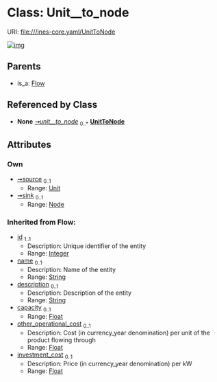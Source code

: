 
# Class: Unit__to_node



URI: [file:///ines-core.yaml/UnitToNode](file:///ines-core.yaml/UnitToNode)


[![img](https://yuml.me/diagram/nofunky;dir:TB/class/[Node]<sink%200..1-%20[UnitToNode&#124;capacity(i):float%20%3F;other_operational_cost(i):float%20%3F;investment_cost(i):float%20%3F;profile_method(i):profile_method_enum%20%3F;profile_limit_upper(i):float%20*;profile_limit_lower(i):float%20*;id(i):integer;name(i):string%20%3F;description(i):string%20%3F],[Unit]<source%200..1-%20[UnitToNode],[Database]++-%20unit__to_node%200..*>[UnitToNode],[Flow]^-[UnitToNode],[Unit],[Node],[Flow],[Database])](https://yuml.me/diagram/nofunky;dir:TB/class/[Node]<sink%200..1-%20[UnitToNode&#124;capacity(i):float%20%3F;other_operational_cost(i):float%20%3F;investment_cost(i):float%20%3F;profile_method(i):profile_method_enum%20%3F;profile_limit_upper(i):float%20*;profile_limit_lower(i):float%20*;id(i):integer;name(i):string%20%3F;description(i):string%20%3F],[Unit]<source%200..1-%20[UnitToNode],[Database]++-%20unit__to_node%200..*>[UnitToNode],[Flow]^-[UnitToNode],[Unit],[Node],[Flow],[Database])

## Parents

 *  is_a: [Flow](Flow.md)

## Referenced by Class

 *  **None** *[➞unit__to_node](database__unit__to_node.md)*  <sub>0..\*</sub>  **[UnitToNode](UnitToNode.md)**

## Attributes


### Own

 * [➞source](unitToNode__source.md)  <sub>0..1</sub>
     * Range: [Unit](Unit.md)
 * [➞sink](unitToNode__sink.md)  <sub>0..1</sub>
     * Range: [Node](Node.md)

### Inherited from Flow:

 * [id](id.md)  <sub>1..1</sub>
     * Description: Unique identifier of the entity
     * Range: [Integer](types/Integer.md)
 * [name](name.md)  <sub>0..1</sub>
     * Description: Name of the entity
     * Range: [String](types/String.md)
 * [description](description.md)  <sub>0..1</sub>
     * Description: Description of the entity
     * Range: [String](types/String.md)
 * [capacity](capacity.md)  <sub>0..1</sub>
     * Range: [Float](types/Float.md)
 * [other_operational_cost](other_operational_cost.md)  <sub>0..1</sub>
     * Description: Cost (in currency_year denomination) per unit of the product flowing through
     * Range: [Float](types/Float.md)
 * [investment_cost](investment_cost.md)  <sub>0..1</sub>
     * Description: Price (in currency_year denomination) per kW
     * Range: [Float](types/Float.md)
